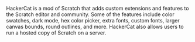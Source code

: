  HackerCat is a mod of Scratch that adds custom extensions and features to the Scratch editor and community. Some of the features include color swatches, dark mode, hex color picker, extra fonts, custom fonts, larger canvas bounds, round outlines, and more. HackerCat also allows users to run a hosted copy of Scratch on a server.
